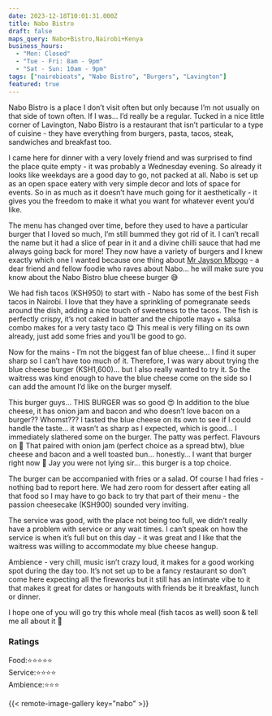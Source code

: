 ```yaml
---
date: 2023-12-18T10:01:31.000Z
title: Nabo Bistro
draft: false
maps_query: Nabo+Bistro,Nairobi+Kenya
business_hours:
  - "Mon: Closed"
  - "Tue - Fri: 8am - 9pm"
  - "Sat - Sun: 10am - 9pm"
tags: ["nairobieats", "Nabo Bistro", "Burgers", "Lavington"]
featured: true
---
```


Nabo Bistro is a place I don’t visit often but only because I’m not usually on that side of town often. If I was… I’d really be a regular. Tucked in a nice little corner of Lavington, Nabo Bistro is a restaurant that isn’t particular to a type of cuisine - they have everything from burgers, pasta, tacos, steak, sandwiches and breakfast too.

I came here for dinner with a very lovely friend and was surprised to find the place quite empty - it was probably a Wednesday evening. So already it looks like weekdays are a good day to go, not packed at all. Nabo is set up as an open space eatery with very simple decor and lots of space for events. So in as much as it doesn’t have much going for it aesthetically - it gives you the freedom to make it what you want for whatever event you’d like.

The menu has changed over time, before they used to have a particular burger that I loved so much, I’m still bummed they got rid of it. I can’t recall the name but it had a slice of pear in it and a divine chilli sauce that had me always going back for more! They now have a variety of burgers and I knew exactly which one I wanted because one thing about [Mr Jayson Mbogo](https://www.instagram.com/jaytakeapic/) - a dear friend and fellow foodie who raves about Nabo… he will make sure you know about the Nabo Bistro blue cheese burger 😅

We had fish tacos (KSH950) to start with - Nabo has some of the best Fish tacos in Nairobi. I love that they have a sprinkling of pomegranate seeds around the dish, adding a nice touch of sweetness to the tacos. The fish is perfectly crispy, it’s not caked in batter and the chipotle mayo + salsa combo makes for a very tasty taco 😋 This meal is very filling on its own already, just add some fries and you’ll be good to go.

Now for the mains - I’m not the biggest fan of blue cheese… I find it super sharp so I can’t have too much of it. Therefore, I was wary about trying the blue cheese burger (KSH1,600)… but I also really wanted to try it. So the waitress was kind enough to have the blue cheese come on the side so I can add the amount I’d like on the burger myself.

This burger guys… THIS BURGER was so good 😍 In addition to the blue cheese, it has onion jam and bacon and who doesn’t love bacon on a burger?? Whomst??? I tasted the blue cheese on its own to see if I could handle the taste… it wasn’t as sharp as I expected, which is good… I immediately slathered some on the burger. The patty was perfect. Flavours on 💯 That paired with onion jam (perfect choice as a spread btw), blue cheese and bacon and a well toasted bun… honestly… I want that burger right now 🥹 Jay you were not lying sir… this burger is a top choice.

The burger can be accompanied with fries or a salad. Of course I had fries - nothing bad to report here. We had zero room for dessert after eating all that food so I may have to go back to try that part of their menu - the passion cheesecake (KSH900) sounded very inviting.

The service was good, with the place not being too full, we didn’t really have a problem with service or any wait times. I can’t speak on how the service is when it’s full but on this day - it was great and I like that the waitress was willing to accommodate my blue cheese hangup.

Ambience - very chill, music isn’t crazy loud, it makes for a good working spot during the day too. It’s not set up to be a fancy restaurant so don’t come here expecting all the fireworks but it still has an intimate vibe to it that makes it great for dates or hangouts with friends be it breakfast, lunch or dinner.

I hope one of you will go try this whole meal (fish tacos as well) soon & tell me all about it 🥹

### Ratings

Food:⭐️⭐️⭐️⭐️⭐️<br>
Service:⭐️⭐️⭐️⭐️<br>
Ambience:⭐️⭐️⭐️<br>

{{< remote-image-gallery key="nabo" >}}
